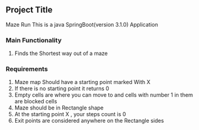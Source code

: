 ## Project Title
Maze Run 
This is a java SpringBoot(version 3.1.0) Application 
### Main Functionality
1. Finds the Shortest way out of a maze
### Requirements
1. Maze map Should have a starting point marked With X
2. If there is no starting point it returns 0
3. Empty cells are where you can move to and cells with number 1 in them are blocked cells
4. Maze should be in Rectangle shape 
5. At the starting point X , your steps count is 0
6. Exit points are considered anywhere on the Rectangle sides

